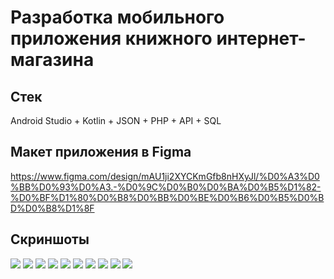 # Разработка мобильного приложения книжного интернет-магазина 
## Стек
Android Studio + Kotlin + JSON + PHP + API + SQL

## Макет приложения в Figma
https://www.figma.com/design/mAU1ji2XYCKmGfb8nHXyJl/%D0%A3%D0%BB%D0%93%D0%A3.-%D0%9C%D0%B0%D0%BA%D0%B5%D1%82-%D0%BF%D1%80%D0%B8%D0%BB%D0%BE%D0%B6%D0%B5%D0%BD%D0%B8%D1%8F

## Скриншоты
![](img/1.jpg)
![](img/2.jpg)
![](img/3.jpg)
![](img/4.jpg)
![](img/5.jpg)
![](img/6.jpg)
![](img/7.jpg)
![](img/8.jpg)
![](img/9.jpg)
![](img/10.jpg)